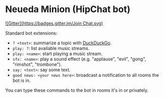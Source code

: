 # Neueda Minion (HipChat bot)
[![Gitter](https://badges.gitter.im/Join Chat.svg)](https://gitter.im/neueda/minion?utm_source=badge&utm_medium=badge&utm_campaign=pr-badge&utm_content=badge)

Standard bot extensions:

* `? <text>`: summarize a topic with [DuckDuckGo](https://duckduckgo.com/api).
* `play: ?`: list available music streams.
* `play: <name>`: start playing a music stream.
* `sfx: <name>`: play a sound effect (e.g. "applause", "evil", "gong", "rimshot", "trombone").
* `say: <text>`: say some text.
* `good news: <your news here>`: broadcast a notification to all rooms the bot is in.

You can type these commands to the bot in rooms it's in or privately.

